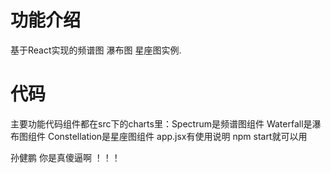 # 功能介绍
基于React实现的频谱图 瀑布图 星座图实例.

# 代码
主要功能代码组件都在src下的charts里：Spectrum是频谱图组件 Waterfall是瀑布图组件 Constellation是星座图组件 
app.jsx有使用说明
npm start就可以用

孙健鹏 你是真傻逼啊 ！！！
